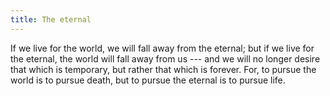 ```yaml
---
title: The eternal
---
```


If we live for the world, we will fall away from the eternal; but if we live for the eternal, the world will fall away from us --- and we will no longer desire that which is temporary, but rather that which is forever. For, to pursue the world is to pursue death, but to pursue the eternal is to pursue life.
